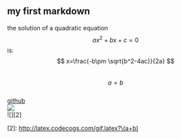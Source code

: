 ## my first markdown ##

the solution of a quadratic equation $$ax^2+bx+c=0$$ is:  
$$ x=\frac{-b\pm \sqrt{b^2-4ac}}{2a} $$  
$$a=b$$  
[github](www.github.com)  
![][1]  
![][2]  

[1]: http://latex.codecogs.com/gif.latex?\\prod%20\(n_{i}\)+1  
[2]: http://latex.codecogs.com/gif.latex?\(a+b)